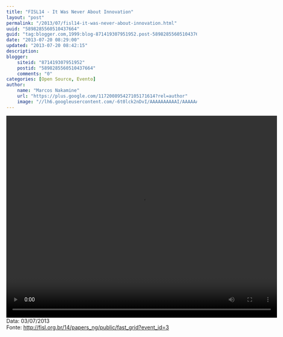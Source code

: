 ```yaml
---
title: "FISL14 - It Was Never About Innovation"
layout: "post"
permalink: "/2013/07/fisl14-it-was-never-about-innovation.html"
uuid: "5898285560510437664"
guid: "tag:blogger.com,1999:blog-871419307951952.post-5898285560510437664"
date: "2013-07-20 08:29:00"
updated: "2013-07-20 08:42:15"
description: 
blogger:
    siteid: "871419307951952"
    postid: "5898285560510437664"
    comments: "0"
categories: [Open Source, Evento]
author: 
    name: "Marcos Nakamine"
    url: "https://plus.google.com/117200895427105171614?rel=author"
    image: "//lh6.googleusercontent.com/-6t0lck2nDvI/AAAAAAAAAAI/AAAAAAAAOBw/_9ON3AiIr48/s32-c/photo.jpg"
---
```


<div class="css-full-post-content js-full-post-content">
<video controls="" height="535" width="716">  <source src="http://hemingway.softwarelivre.org/fisl14/high/41a/sala41a-high-201307031059.ogg" type="video/ogg"></source>  Your browser does not support the video tag. </video>Data: 03/07/2013<br>Fonte: <a href="http://fisl.org.br/14/papers_ng/public/fast_grid?event_id=3">http://fisl.org.br/14/papers_ng/public/fast_grid?event_id=3</a>
</div>
